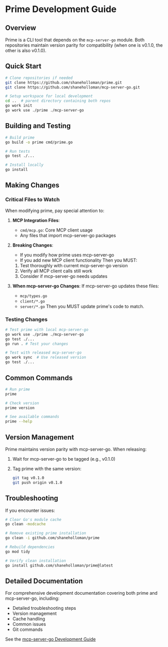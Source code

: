 # Prime Development Guide

## Overview

Prime is a CLI tool that depends on the `mcp-server-go` module. Both repositories maintain version parity for compatibility (when one is v0.1.0, the other is also v0.1.0).

## Quick Start

```bash
# Clone repositories if needed
git clone https://github.com/shaneholloman/prime.git
git clone https://github.com/shaneholloman/mcp-server-go.git

# Setup workspace for local development
cd ..  # parent directory containing both repos
go work init
go work use ./prime ./mcp-server-go
```

## Building and Testing

```bash
# Build prime
go build -o prime cmd/prime.go

# Run tests
go test ./...

# Install locally
go install
```

## Making Changes

### Critical Files to Watch

When modifying prime, pay special attention to:

1. **MCP Integration Files**:
   - `cmd/mcp.go`: Core MCP client usage
   - Any files that import mcp-server-go packages

2. **Breaking Changes**:
   - If you modify how prime uses mcp-server-go
   - If you add new MCP client functionality
   Then you MUST:
   1. Test thoroughly with current mcp-server-go version
   2. Verify all MCP client calls still work
   3. Consider if mcp-server-go needs updates

3. **When mcp-server-go Changes**:
   If mcp-server-go updates these files:
   - `mcp/types.go`
   - `client/*.go`
   - `server/*.go`
   Then you MUST update prime's code to match.

### Testing Changes

```bash
# Test prime with local mcp-server-go
go work use ./prime ./mcp-server-go
go test ./...
go run . # Test your changes

# Test with released mcp-server-go
go work sync  # Use released version
go test ./...
```

## Common Commands

```bash
# Run prime
prime

# Check version
prime version

# See available commands
prime --help
```

## Version Management

Prime maintains version parity with mcp-server-go. When releasing:

1. Wait for mcp-server-go to be tagged (e.g., v0.1.0)
2. Tag prime with the same version:

   ```bash
   git tag v0.1.0
   git push origin v0.1.0
   ```

## Troubleshooting

If you encounter issues:

```bash
# Clear Go's module cache
go clean -modcache

# Remove existing prime installation
go clean -i github.com/shaneholloman/prime

# Rebuild dependencies
go mod tidy

# Verify clean installation
go install github.com/shaneholloman/prime@latest
```

## Detailed Documentation

For comprehensive development documentation covering both prime and mcp-server-go, including:

- Detailed troubleshooting steps
- Version management
- Cache handling
- Common issues
- Git commands

See the [mcp-server-go Development Guide](https://github.com/shaneholloman/mcp-server-go/blob/main/DEVELOPMENT.md)

